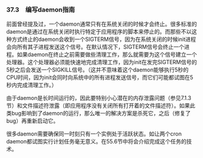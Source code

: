 ### 37.3　编写daemon指南

前面曾经提及过，一个daemon通常只有在系统关闭的时候才会终止。很多标准的daemon是通过在系统关闭时执行特定于应用程序的脚本来停止的。而那些不以这种方式终止的daemon会收到一个SIGTERM信号，因为在系统关闭的时候init进程会向所有其子进程发送这个信号。在默认情况下，SIGTERM信号会终止一个进程。如果daemon在终止之前需要做些清理工作，那么就需要为这个信号建立一个处理器。这个处理器必须能快速地完成清理工作，因为init在发完SIGTERM信号的5秒之后会发送一个SIGKILL信号。（这并不意味着这个daemon能够执行5秒的CPU时间，因为init会同时向系统中的所有进程发送信号，而它们可能都试图在5秒内完成清理工作。）

由于daemon是长时间运行的，因此要特别小心潜在的内存泄露问题（参见7.1.3节）和文件描述符泄露（即应用程序没有关闭所有打开着的文件描述符）。如果此类bug影响到了daemon的运行，那么唯一的解决方案是杀死它，之后（修复了bug）再重新启动它。

很多daemon需要确保同一时刻只有一个实例处于活跃状态。如让两个cron daemon都试图实行计划任务毫无意义。在55.6节中将会介绍完成这个任务的技术。

